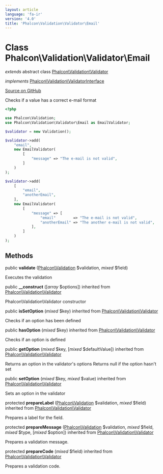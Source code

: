 ```yaml
---
layout: article
language: 'fa-ir'
version: '4.0'
title: 'Phalcon\Validation\Validator\Email'
---
```


# Class **Phalcon\Validation\Validator\Email**

*extends* abstract class [Phalcon\Validation\Validator](api/Phalcon_Validation_Validator)

*implements* [Phalcon\Validation\ValidatorInterface](api/Phalcon_Validation_ValidatorInterface)

<a href="https://github.com/phalcon/cphalcon/tree/v4.0.0/phalcon/validation/validator/email.zep" class="btn btn-default btn-sm">Source on GitHub</a>

Checks if a value has a correct e-mail format

```php
<?php

use Phalcon\Validation;
use Phalcon\Validation\Validator\Email as EmailValidator;

$validator = new Validation();

$validator->add(
    "email",
    new EmailValidator(
        [
            "message" => "The e-mail is not valid",
        ]
    )
);

$validator->add(
    [
        "email",
        "anotherEmail",
    ],
    new EmailValidator(
        [
            "message" => [
                "email"        => "The e-mail is not valid",
                "anotherEmail" => "The another e-mail is not valid",
            ],
        ]
    )
);

```

## Methods

public **validate** ([Phalcon\Validation](api/Phalcon_Validation) $validation, *mixed* $field)

Executes the validation

public **__construct** ([*array* $options]) inherited from [Phalcon\Validation\Validator](api/Phalcon_Validation_Validator)

Phalcon\Validation\Validator constructor

public **isSetOption** (*mixed* $key) inherited from [Phalcon\Validation\Validator](api/Phalcon_Validation_Validator)

Checks if an option has been defined

public **hasOption** (*mixed* $key) inherited from [Phalcon\Validation\Validator](api/Phalcon_Validation_Validator)

Checks if an option is defined

public **getOption** (*mixed* $key, [*mixed* $defaultValue]) inherited from [Phalcon\Validation\Validator](api/Phalcon_Validation_Validator)

Returns an option in the validator's options Returns null if the option hasn't set

public **setOption** (*mixed* $key, *mixed* $value) inherited from [Phalcon\Validation\Validator](api/Phalcon_Validation_Validator)

Sets an option in the validator

protected **prepareLabel** ([Phalcon\Validation](api/Phalcon_Validation) $validation, *mixed* $field) inherited from [Phalcon\Validation\Validator](api/Phalcon_Validation_Validator)

Prepares a label for the field.

protected **prepareMessage** ([Phalcon\Validation](api/Phalcon_Validation) $validation, *mixed* $field, *mixed* $type, [*mixed* $option]) inherited from [Phalcon\Validation\Validator](api/Phalcon_Validation_Validator)

Prepares a validation message.

protected **prepareCode** (*mixed* $field) inherited from [Phalcon\Validation\Validator](api/Phalcon_Validation_Validator)

Prepares a validation code.